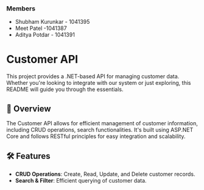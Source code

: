 ### Members
- Shubham Kurunkar - 1041395
- Meet Patel -1041387
- Aditya Potdar - 1041391

# Customer API
This project provides a .NET-based API for managing customer data. Whether you're looking to integrate with our system or just exploring, this README will guide you through the essentials.

## 📂 Overview
The Customer API allows for efficient management of customer information, including CRUD operations, search functionalities. It's built using ASP.NET Core and follows RESTful principles for easy integration and scalability.

## 🛠️ Features
- **CRUD Operations**: Create, Read, Update, and Delete customer records.
- **Search & Filter**: Efficient querying of customer data.
